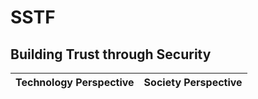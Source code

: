 SSTF
===========================
Building Trust through Security
------------------------------------------------

| Technology Perspective | Society Perspective |
|---|:---:|
